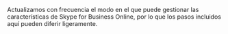 Actualizamos con frecuencia el modo en el que puede gestionar las características de Skype for Business Online, por lo que los pasos incluidos aquí pueden diferir ligeramente.